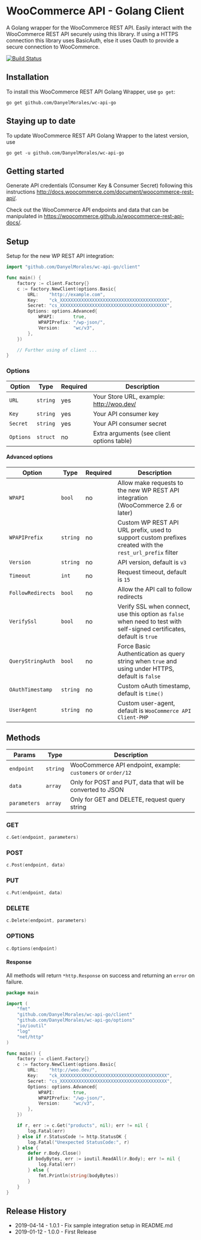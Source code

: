 # WooCommerce API - Golang Client

A Golang wrapper for the WooCommerce REST API. Easily interact with the WooCommerce REST API securely using this library. If using a HTTPS connection this library uses BasicAuth, else it uses Oauth to provide a secure connection to WooCommerce.

[![Build Status](https://travis-ci.com/tgglv/wc-api-go.svg?branch=master)](https://travis-ci.com/tgglv/wc-api-go)

## Installation

To install this WooCommerce REST API Golang Wrapper, use `go get`:
```
go get github.com/DanyelMorales/wc-api-go
```

## Staying up to date

To update WooCommerce REST API Golang Wrapper to the latest version, use
```
go get -u github.com/DanyelMorales/wc-api-go
```

## Getting started

Generate API credentials (Consumer Key & Consumer Secret) following this instructions <http://docs.woocommerce.com/document/woocommerce-rest-api/>.

Check out the WooCommerce API endpoints and data that can be manipulated in <https://woocommerce.github.io/woocommerce-rest-api-docs/>.

## Setup

Setup for the new WP REST API integration:

```go
import "github.com/DanyelMorales/wc-api-go/client"

func main() {
	factory := client.Factory{}
	c := factory.NewClient(options.Basic{
		URL:    "http://example.com",
		Key:    "ck_XXXXXXXXXXXXXXXXXXXXXXXXXXXXXXXXXXXXXXXX",
		Secret: "cs_XXXXXXXXXXXXXXXXXXXXXXXXXXXXXXXXXXXXXXXX",
		Options: options.Advanced{
			WPAPI:       true,
			WPAPIPrefix: "/wp-json/",
			Version:     "wc/v3",
		},
	})

	// Further using of client ... 
}
```

### Options

|       Option      |   Type   | Required |                Description                 |
| ----------------- | -------- | -------- | ------------------------------------------ |
| `URL`             | `string` | yes      | Your Store URL, example: http://woo.dev/   |
| `Key`    | `string` | yes      | Your API consumer key                      |
| `Secret` | `string` | yes      | Your API consumer secret                   |
| `Options`         | `struct`  | no       | Extra arguments (see client options table) |

#### Advanced options

|        Option       |   Type   | Required |                                                      Description                                                       |
|---------------------|----------|----------|------------------------------------------------------------------------------------------------------------------------|
| `WPAPI`            | `bool`   | no       | Allow make requests to the new WP REST API integration (WooCommerce 2.6 or later)                                      |
| `WPAPIPrefix`     | `string` | no       | Custom WP REST API URL prefix, used to support custom prefixes created with the `rest_url_prefix` filter               |
| `Version`           | `string` | no       | API version, default is `v3`                                                                                           |
| `Timeout`           | `int`    | no       | Request timeout, default is `15`                                                                                       |
| `FollowRedirects`  | `bool`   | no       | Allow the API call to follow redirects                                                                                 |
| `VerifySsl`        | `bool`   | no       | Verify SSL when connect, use this option as `false` when need to test with self-signed certificates, default is `true` |
| `QueryStringAuth` | `bool`   | no       | Force Basic Authentication as query string when `true` and using under HTTPS, default is `false`                       |
| `OAuthTimestamp`   | `string` | no       | Custom oAuth timestamp, default is `time()`                                                                            |
| `UserAgent`        | `string` | no       | Custom user-agent, default is `WooCommerce API Client-PHP`                                                             |

## Methods

|    Params    |   Type   |                         Description                          |
| ------------ | -------- | ------------------------------------------------------------ |
| `endpoint`   | `string` | WooCommerce API endpoint, example: `customers` or `order/12` |
| `data`       | `array`  | Only for POST and PUT, data that will be converted to JSON   |
| `parameters` | `array`  | Only for GET and DELETE, request query string                |

### GET

```go
c.Get(endpoint, parameters)
```

### POST

```go
c.Post(endpoint, data)
```

### PUT

```go
c.Put(endpoint, data)
```

### DELETE

```go
c.Delete(endpoint, parameters)
```

### OPTIONS

```go
c.Options(endpoint)
```

#### Response

All methods will return `*http.Response` on success and returning an  `error` on failure.


```go
package main

import (
	"fmt"
	"github.com/DanyelMorales/wc-api-go/client"
	"github.com/DanyelMorales/wc-api-go/options"
	"io/ioutil"
	"log"
	"net/http"
)

func main() {
	factory := client.Factory{}
	c := factory.NewClient(options.Basic{
		URL:    "http://woo.dev/",
		Key:    "ck_XXXXXXXXXXXXXXXXXXXXXXXXXXXXXXXXXXXXXXXX",
		Secret: "cs_XXXXXXXXXXXXXXXXXXXXXXXXXXXXXXXXXXXXXXXX",
		Options: options.Advanced{
			WPAPI:       true,
			WPAPIPrefix: "/wp-json/",
			Version:     "wc/v3",
		},
	})

	if r, err := c.Get("products", nil); err != nil {
		log.Fatal(err)
	} else if r.StatusCode != http.StatusOK {
		log.Fatal("Unexpected StatusCode:", r)
	} else {
		defer r.Body.Close()
		if bodyBytes, err := ioutil.ReadAll(r.Body); err != nil {
			log.Fatal(err)
		} else {
			fmt.Println(string(bodyBytes))
		}
	}
}
```

## Release History

- 2019-04-14 - 1.0.1 - Fix sample integration setup in README.md
- 2019-01-12 - 1.0.0 - First Release
